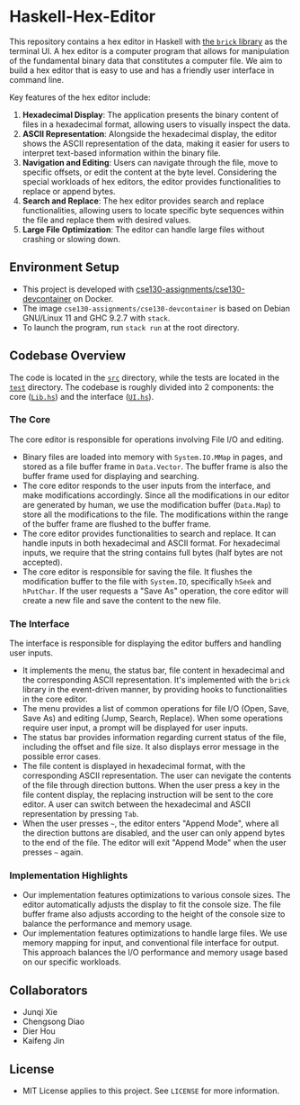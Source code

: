 # Haskell-Hex-Editor

This repository contains a hex editor in Haskell with [the `brick` library](https://github.com/jtdaugherty/brick/) as the terminal UI. A hex editor is a computer program that allows for manipulation of the fundamental binary data that constitutes a computer file. We aim to build a hex editor that is easy to use and has a friendly user interface in command line.

Key features of the hex editor include:

1. **Hexadecimal Display**: The application presents the binary content of files in a hexadecimal format, allowing users to visually inspect the data.
2. **ASCII Representation**: Alongside the hexadecimal display, the editor shows the ASCII representation of the data, making it easier for users to interpret text-based information within the binary file.
3. **Navigation and Editing**: Users can navigate through the file, move to specific offsets, or edit the content at the byte level. Considering the special workloads of hex editors, the editor provides functionalities to replace or append bytes.
4. **Search and Replace**: The hex editor provides search and replace functionalities, allowing users to locate specific byte sequences within the file and replace them with desired values.
5. **Large File Optimization**: The editor can handle large files without crashing or slowing down.

## Environment Setup

* This project is developed with [cse130-assignments/cse130-devcontainer](https://github.com/cse130-assignments/cse130-devcontainer/pkgs/container/cse130-devcontainer) on Docker.
* The image `cse130-assignments/cse130-devcontainer` is based on Debian GNU/Linux 11 and GHC 9.2.7 with `stack`.
* To launch the program, run `stack run` at the root directory.

## Codebase Overview

The code is located in the [`src`](src) directory, while the tests are located in the [`test`](test) directory. The codebase is roughly divided into 2 components: the core ([`Lib.hs`](Lib.hs)) and the interface ([`UI.hs`](UI.hs)).

### The Core

The core editor is responsible for operations involving File I/O and editing.

* Binary files are loaded into memory with `System.IO.MMap` in pages, and stored as a file buffer frame in `Data.Vector`. The buffer frame is also the buffer frame used for displaying and searching.
* The core editor responds to the user inputs from the interface, and make modifications accordingly. Since all the modifications in our editor are generated by human, we use the modification buffer (`Data.Map`) to store all the modifications to the file. The modifications within the range of the buffer frame are flushed to the buffer frame.
* The core editor provides functionalities to search and replace. It can handle inputs in both hexadecimal and ASCII format. For hexadecimal inputs, we require that the string contains full bytes (half bytes are not accepted).
* The core editor is responsible for saving the file. It flushes the modification buffer to the file with `System.IO`, specifically `hSeek` and `hPutChar`. If the user requests a "Save As" operation, the core editor will create a new file and save the content to the new file.

### The Interface

The interface is responsible for displaying the editor buffers and handling user inputs.

* It implements the menu, the status bar, file content in hexadecimal and the corresponding ASCII representation. It's implemented with the `brick` library in the event-driven manner, by providing hooks to functionalities in the core editor.
* The menu provides a list of common operations for file I/O (Open, Save, Save As) and editing (Jump, Search, Replace). When some operations require user input, a prompt will be displayed for user inputs.
* The status bar provides information regarding current status of the file, including the offset and file size. It also displays error message in the possible error cases.
* The file content is displayed in hexadecimal format, with the corresponding ASCII representation. The user can nevigate the contents of the file through direction buttons. When the user press a key in the file content display, the replacing instruction will be sent to the core editor. A user can switch between the hexadecimal and ASCII representation by pressing `Tab`.
* When the user presses `~`, the editor enters "Append Mode", where all the direction buttons are disabled, and the user can only append bytes to the end of the file. The editor will exit "Append Mode" when the user presses `~` again.

### Implementation Highlights

* Our implementation features optimizations to various console sizes. The editor automatically adjusts the display to fit the console size. The file buffer frame also adjusts according to the height of the console size to balance the performance and memory usage.
* Our implementation features optimizations to handle large files. We use memory mapping for input, and conventional file interface for output. This approach balances the I/O performance and memory usage based on our specific workloads.

## Collaborators

* Junqi Xie
* Chengsong Diao
* Dier Hou
* Kaifeng Jin

## License

* MIT License applies to this project. See `LICENSE` for more information.
